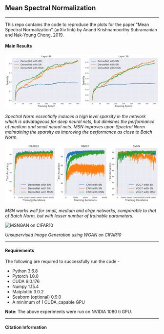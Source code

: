 ## Mean Spectral Normalization
----------------
This repo contains the code to reproduce the plots for the paper "Mean Spectral Normalization" (arXiv link) by Anand Krishnamoorthy Subramanian and Nak-Young Chong, 2019.

#### Main Results
![MSN_sparse](https://github.com/AntixK/mean-spectral-norm/blob/master/plots/Gradient_Sparsity_CIFAR10.png)

*Spectral Norm essentially induces a high level sparsity in the network which is advatageous for deep neural nets, but dimishes the performance of medium and small neural nets. MSN improves upon Spectral Norm maintaining the sparsity as improving the performance as close to Batch Norm.*

![MSN Test Accuracy](https://github.com/AntixK/mean-spectral-norm/blob/master/plots/Test_accuracy_comp.png)

*MSN works well for small, medium and alrge networks, comparable to that of Batch Norm, but with lesser number of trainable parameters.*

![MSNGAN on CIFAR10](https://github.com/AntixK/mean-spectral-norm/blob/master/MSNGAN/log/MSNGAN/MSNGAN_results.gif)

*Unsupervised Image Generation using WGAN on CIFAR10*

---------------------------
#### Requirements
The following are required to successfully run the code -
- Python 3.6.8
- Pytorch 1.0.0
- CUDA 9.0.176
- Numpy 1.15.4
- Matplotlib 3.0.2
- Seaborn (optional) 0.9.0
- A minimum of 1 CUDA_capable GPU

**Note:** The above experiments were run on NVIDIA 1080 ti GPU.

--------------------
#### Citation Information
